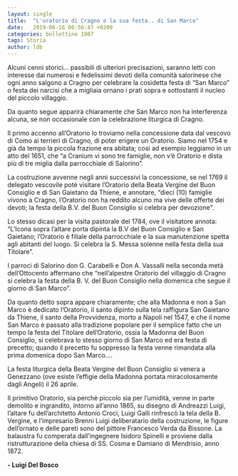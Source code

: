 ```yaml
---
layout: single
title:  "L'oratorio di Cragno e la sua festa.. di San Marco"
date:   2019-06-16 06:56:47 +0200
categories: bollettino 1907
tags: Storia
author: ldb
---
```


Alcuni cenni storici… passibili di ulteriori precisazioni, saranno letti con interesse dai numerosi e fedelissimi devoti della comunità salorinese che ogni anno salgono a Cragno per celebrare la cosidetta festa di “San Marco” o festa dei narcisi che a migliaia ornano i prati sopra e sottostanti il nucleo del piccolo villaggio.

Da quanto segue apparirà chiaramente che San Marco non ha interferenza alcuna, se non occasionale con la celebrazione liturgica di Cragno.

Il primo accenno all’Oratorio lo troviamo nella concessione data dal vescovo di Como ai terrieri di Cragno, di poter erigere un Oratorio. Siamo nel 1754 e già da tempo la piccola frazione era abitata; così ad esempio leggiamo in un atto del 1651, che “a Cranium vi sono tre famiglie, non v’è Oratorio e dista più di tre miglia dalla parrocchiale di Salorino”.

La costruzione avvenne negli anni successivi la concessione, se nel 1769 il delegato vescovile potè visitare l’Oratorio della Beata Vergine del Buon Consiglio e di San Gaietano da Thiene, e annotare, “dieci (10) famiglie vivono a Cragno, l’Oratorio non ha reddito alcuno ma vive delle offerte dei devoti; la festa della B.V. del Buon Consiglio si celebra per devozione”.

Lo stesso dicasi per la visita pastorale del 1784, ove il visitatore annota: “L’Icona sopra l’altare porta dipinta la B.V del Buon Consiglio e San Gaietano; l’Oratorio è filiale della parrocchiale e la sua manutenzione spetta agli abitanti del luogo. Si celebra la S. Messa solenne nella festa della sua Titolare”.

I parroci di Salorino don G. Carabelli e Don A. Vassalli nella seconda metà dell’Ottocento affermano che “nell’alpestre Oratorio del villaggio di Cragno si celebra la festa della B. V. del Buon Consiglio nella domenica che segue il giorno di San Marco”.

Da quanto detto sopra appare chiaramente; che alla Madonna e non a San Marco è dedicato l’Oratorio, il santo dipinto sulla tela raffigura San Gaietano da Thiene, il santo della Provvidenza, morto a Napoli nel 1547, e che il nome San Marco è passato alla tradizione popolare per il semplice fatto che un tempo la festa del Titolare dell’Oratorio, ossia la Madonna del Buon Consiglio, si celebrava lo stesso giorno di San Marco ed era festa di precetto; quando il precetto fu soppresso la festa venne rimandata alla prima domenica dopo San Marco….

La festa liturgica della Beata Vergine del Buon Consiglio si venera a Genezzano (ove esiste l’effigie della Madonna portata miracolosamente dagli Angeli) il 26 aprile.

Il primitivo Oratorio, sia perchè piccolo sia per l’umidità, venne in parte demolito e ingrandito, intorno all’anno 1865, su disegno di Andreazzi Luigi, l’altare fu dell’architetto Antonio Croci, Luigi Galli rinfrescò la tela della B. Vergine, e l’impresario Brenni Luigi deliberatario della costruzione, le figure dell’ornato e delle pareti sono del pittore Francesco Verda da Bissone. La balaustra fu comperata dall’ingegnere Isidoro Spinelli e proviene dalla ristrutturazione della chiesa di SS. Cosma e Damiano di Mendrisio, anno 1872.


__- Luigi Del Bosco__
